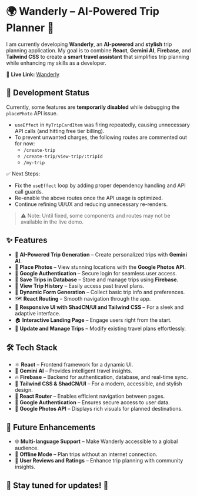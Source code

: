 # 🌍 Wanderly – AI-Powered Trip Planner 🚀  

I am currently developing **Wanderly**, an **AI-powered** and **stylish** trip planning application. My goal is to combine **React**, **Gemini AI**, **Firebase**, and **Tailwind CSS** to create a **smart travel assistant** that simplifies trip planning while enhancing my skills as a developer.  

🔗 **Live Link:** [Wanderly](https://ai-powered-trip-planner.vercel.app/)


## 🚧 Development Status

Currently, some features are **temporarily disabled** while debugging the `placePhoto` API issue.  
- `useEffect` in `MyTripCardItem` was firing repeatedly, causing unnecessary API calls (and hitting free tier billing).  
- To prevent unwanted charges, the following routes are commented out for now:  
  - `/create-trip`  
  - `/create-trip/view-trip/:tripId`  
  - `/my-trip`

✅ Next Steps:  
- Fix the `useEffect` loop by adding proper dependency handling and API call guards.  
- Re-enable the above routes once the API usage is optimized.  
- Continue refining UI/UX and reducing unnecessary re-renders.  

> ⚠️ Note: Until fixed, some components and routes may not be available in the live demo.


## ✨ Features  

- 🤖 **AI-Powered Trip Generation** – Create personalized trips with **Gemini AI**.  
- 📸 **Place Photos** – View stunning locations with the **Google Photos API**.  
- 🔐 **Google Authentication** – Secure login for seamless user access.  
- 💾 **Save Trips in Database** – Store and manage trips using **Firebase**.  
- 📅 **View Trip History** – Easily access past travel plans.  
- 📝 **Dynamic Form Generation** – Collect basic trip info and preferences.  
- 🗺️ **React Routing** – Smooth navigation through the app.  
- 🎨 **Responsive UI with ShadCN/UI and Tailwind CSS** – For a sleek and adaptive interface.  
- 🏠 **Interactive Landing Page** – Engage users right from the start.  
- 🔄 **Update and Manage Trips** – Modify existing travel plans effortlessly.  

## 🛠 Tech Stack  

- ⚛️ **React** – Frontend framework for a dynamic UI.  
- 🤖 **Gemini AI** – Provides intelligent travel insights.  
- 🔥 **Firebase** – Backend for authentication, database, and real-time sync.  
- 🎨 **Tailwind CSS & ShadCN/UI** – For a modern, accessible, and stylish design.  
- 🔗 **React Router** – Enables efficient navigation between pages.  
- 🔐 **Google Authentication** – Ensures secure access to user data.  
- 📸 **Google Photos API** – Displays rich visuals for planned destinations.   

## 📌 Future Enhancements  

- 🌐 **Multi-language Support** – Make Wanderly accessible to a global audience.  
- 🧭 **Offline Mode** – Plan trips without an internet connection.  
- 💬 **User Reviews and Ratings** – Enhance trip planning with community insights.  

## 🌟 Stay tuned for updates! 🚀  
